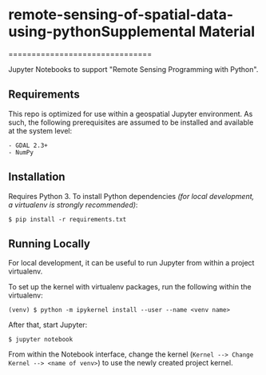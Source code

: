 # remote-sensing-of-spatial-data-using-pythonSupplemental Material
===============================

Jupyter Notebooks to support "Remote Sensing Programming with Python".

Requirements
--------------

This repo is optimized for use within a geospatial Jupyter environment. As such,
the following prerequisites are assumed to be installed and available at the
system level:

    - GDAL 2.3+
    - NumPy

Installation
-------------

Requires Python 3. To install Python dependencies _(for local
development, a virtualenv is strongly recommended)_:

    $ pip install -r requirements.txt

Running Locally
----------------

For local development, it can be useful to run Jupyter from within a project virtualenv.

To set up the kernel with virtualenv packages, run the following within the
virtualenv:

    (venv) $ python -m ipykernel install --user --name <venv name>
    

After that, start Jupyter:
    
    $ jupyter notebook

From within the Notebook interface, change the kernel (`Kernel --> Change
Kernel --> <name of venv>`) to use the newly created project kernel.
